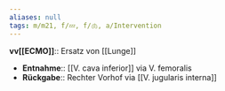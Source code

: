 ```yaml
---
aliases: null
tags: m/m21, f/💤, f/🫁, a/Intervention
---
```

**vv[[ECMO]]**:: Ersatz von [[Lunge]]
- **Entnahme**:: [[V. cava inferior]] via V. femoralis
- **Rückgabe**:: Rechter Vorhof via [[V. jugularis interna]]